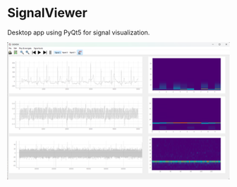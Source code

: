 # SignalViewer
Desktop app using PyQt5 for signal visualization.

![image info](./screenshots/app_image.png)
